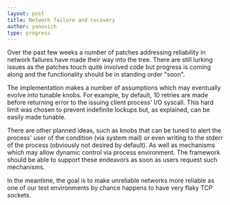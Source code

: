 ```yaml
---
layout: post
title: Network failure and recovery
author: yanovich
type: progress
---
```


Over the past few weeks a number of patches addressing reliability in network failures have made their way into the tree.  There are still lurking issues as the patches touch quite involved code but progress is coming along and the functionality should be in standing order "soon".

The implementation makes a number of assumptions which may eventually evolve into tunable knobs.  For example, by default, 10 retries are made before returning error to the issuing client process' I/O syscall.  This hard limit was chosen to prevent indefinite lockups but, as explained, can be easily made tunable.

There are other planned ideas, such as knobs that can be tuned to alert the process' user of the condition (via system mail) or even writing to the stderr of the process (obviously not desired by default).  As well as mechanisms which may allow dynamic control via process environment. The framework should be able to support these endeavors as soon as users request such mechanisms.

In the meantime, the goal is to make unreliable networks more reliable as one of our test environments by chance happens to have very flaky TCP sockets.
